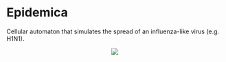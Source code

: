 # Epidemica
Cellular automaton that simulates the spread of an influenza-like virus (e.g. H1N1).

<p align="center">
  <img src="http://joswigsolutions.com/files/screenshots/epidemica.png" />
</p>
